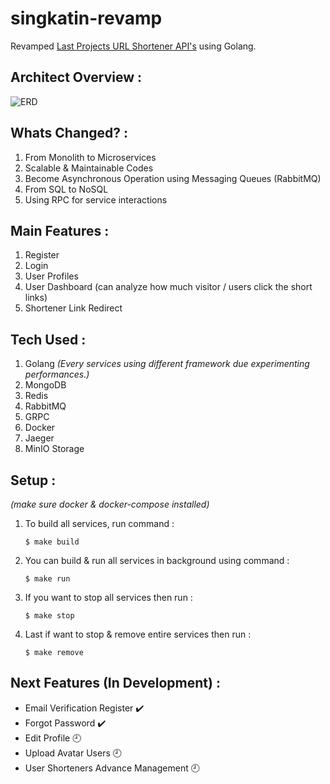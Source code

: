 # singkatin-revamp
Revamped [Last Projects URL Shortener API's](https://github.com/PickHD/singkatin-api) using Golang.

## Architect Overview :
![ERD](https://raw.github.com/PickHD/singkatin-revamp/master/arch_singkatin_revamp.png)

## Whats Changed? :
1. From Monolith to Microservices
2. Scalable & Maintainable Codes
3. Become Asynchronous Operation using Messaging Queues (RabbitMQ)
4. From SQL to NoSQL
5. Using RPC for service interactions

## Main Features : 
1. Register
2. Login
3. User Profiles
4. User Dashboard (can analyze how much visitor / users click the short links)
5. Shortener Link Redirect

## Tech Used :
1. Golang _(Every services using different framework due experimenting performances.)_
2. MongoDB
3. Redis
4. RabbitMQ
5. GRPC
6. Docker
7. Jaeger
8. MinIO Storage

## Setup :
_(make sure docker & docker-compose installed)_
1. To build all services, run command : 
    ```
    $ make build
    ```

2. You can build & run all services in background using command : 
    ``` 
    $ make run
    ```
3. If you want to stop all services then run :
    ```
    $ make stop
    ```
4. Last if want to stop & remove entire services then run :
    ```
    $ make remove
    ```
   
   
## Next Features (In Development) : 
- Email Verification Register ✔️
- Forgot Password ✔️
- Edit Profile 🕘
- Upload Avatar Users 🕘
- User Shorteners Advance Management 🕘
